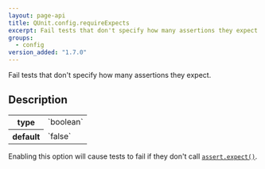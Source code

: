 ```yaml
---
layout: page-api
title: QUnit.config.requireExpects
excerpt: Fail tests that don't specify how many assertions they expect.
groups:
  - config
version_added: "1.7.0"
---
```


Fail tests that don't specify how many assertions they expect.

## Description

<table>
<tr>
  <th>type</th>
  <td markdown="span">`boolean`</td>
</tr>
<tr>
  <th>default</th>
  <td markdown="span">`false`</td>
</tr>
</table>

Enabling this option will cause tests to fail if they don't call [`assert.expect()`](../assert/expect.md).
